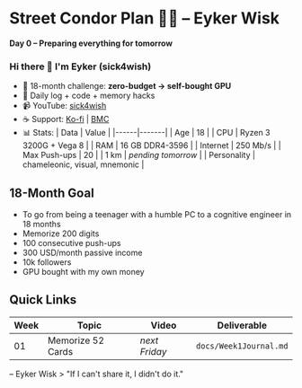# Street Condor Plan 🦅🔧 – Eyker Wisk
**Day 0 – Preparing everything for tomorrow**

### Hi there 👋 I'm Eyker (sick4wish)

- 🔭 18-month challenge: **zero-budget → self-bought GPU**
- 🧠 Daily log + code + memory hacks
- 📹 YouTube: [sick4wish](https://www.youtube.com/@Sick4Wish)
- ☕ Support: [Ko-fi](https://ko-fi.com/sick4wish) | [BMC](https://www.buymeacoffee.com/sick4wish)
- 📊 Stats:
| Data | Value |
|------|-------|
| Age | 18 |
| CPU | Ryzen 3 3200G + Vega 8 |
| RAM | 16 GB DDR4-3596 |
| Internet | 250 Mb/s |
| Max Push-ups | 20 |
| 1 km | *pending tomorrow* |
| Personality | chameleonic, visual, mnemonic |

## 18-Month Goal
- To go from being a teenager with a humble PC to a cognitive engineer in 18 months
- Memorize 200 digits
- 100 consecutive push-ups
- 300 USD/month passive income
- 10k followers
- GPU bought with my own money

## Quick Links
| Week | Topic | Video | Deliverable |
|--------|------|-------|------------|
| 01 | Memorize 52 Cards | *next Friday* | `docs/Week1Journal.md` |

 – Eyker Wisk
&gt; "If I can't share it, I didn't do it."


